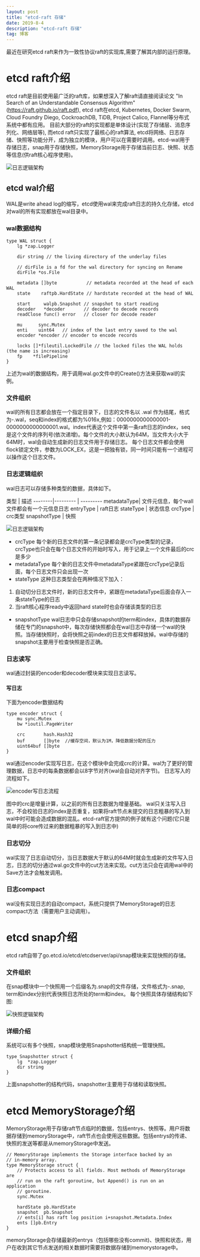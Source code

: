 ```yaml
---
layout: post
title: "etcd-raft 存储"
date: 2019-8-4
description: "etcd-raft 存储"
tag: 博客 
---
```


最近在研究etcd raft来作为一致性协议raft的实现库,需要了解其内部的运行原理。

# etcd raft介绍
etcd raft是目前使用最广泛的raft库，如果想深入了解raft请直接阅读论文 "In Search of an Understandable Consensus Algorithm"(https://raft.github.io/raft.pdf), etcd raft在etcd, Kubernetes, Docker Swarm, Cloud Foundry Diego, CockroachDB, TiDB, Project Calico, Flannel等分布式系统中都有应用。
目前大部分的raft的实现都是单体设计(实现了存储层、消息序列化、网络层等), 而etcd raft只实现了最核心的raft算法, etcd将网络、日志存储、快照等功能分开，成为独立的模块，用户可以在需要时调用。etcd-wal用于存储日志，snap用于存储快照，MemoryStorage用于存储当前日志、快照、状态等信息(供raft核心程序使用)。

![日志逻辑架构](/images/posts/wal-snap-mem-relation.png)

## etcd wal介绍
WAL是write ahead log的缩写，etcd使用wal来完成raft日志的持久化存储，etcd对wal的所有实现都放在wal目录中。

### wal数据结构
```
type WAL struct {
    lg *zap.Logger

    dir string // the living directory of the underlay files

    // dirFile is a fd for the wal directory for syncing on Rename
    dirFile *os.File

    metadata []byte           // metadata recorded at the head of each WAL
    state    raftpb.HardState // hardstate recorded at the head of WAL

    start     walpb.Snapshot // snapshot to start reading
    decoder   *decoder       // decoder to decode records
    readClose func() error   // closer for decode reader

    mu      sync.Mutex
    enti    uint64   // index of the last entry saved to the wal
    encoder *encoder // encoder to encode records

    locks []*fileutil.LockedFile // the locked files the WAL holds (the name is increasing)
    fp    *filePipeline
}
```
上述为wal的数据结构，用于调用wal.go文件中的Create()方法来获取wal的实例。

### 文件组织
wal的所有日志都会放在一个指定目录下，日志的文件名以 .wal 作为结尾，格式为<seq>-<index>.wal，seq和index的格式都为%016x,例如：0000000000000001-0000000000000001.wal。index代表这个文件中第一条raft日志的index，seq是这个文件的序列号(依次递增)。每个文件的大小默认为64M，当文件大小大于64M时，wal会自动生成新的日志文件用于存储日志。
每个日志文件都会使用flock锁定文件，参数为LOCK_EX，这是一把独有锁，同一时间只能有一个进程可以操作这个日志文件。

### 日志逻辑组织
wal日志可以存储多种类型的数据，具体如下。

类型 | 描述
--------|--------- | ---------
metadataType| 文件元信息，每个wall文件都会有一个元信息日志
entryType | raft日志
stateType | 状态信息
crcType | crc类型
snapshotType | 快照

![日志逻辑架构](/images/posts/wal_log.png)

- crcType
每个新的日志文件的第一条记录都会是crcType类型的记录，crcType也只会在每个日志文件的开始时写入，用于记录上一个文件最后的crc是多少
- metadataType
每个新的日志文件中metadataType紧跟在crcType记录后面，每个日志文件只会出现一次
- stateType
这种日志类型会在两种情况下加入：
1. 自动切分日志文件时，新的日志文件中，紧跟在metadataType后面会存入一条stateType的日志
2. 当raft核心程序ready中返回hard state时也会存储该类型的日志
- snapshotType
wal日志中只会存储snapshot的term和index，具体的数据存储在专门的snapshot中，每次存储快照都会在wal日志中存储一个wal的快照。当存储快照时，会将快照之前index的日志文件都释放掉。wal中存储的snapshot主要用于检查快照是否正确。

### 日志读写
wal通过封装的encoder和decoder模块来实现日志读写。

#### 写日志
下面为encoder数据结构
```
type encoder struct {
    mu sync.Mutex
    bw *ioutil.PageWriter

    crc       hash.Hash32
    buf       []byte  //缓存空间，默认为1M，降低数据分配的压力
    uint64buf []byte
}
```

wal通过encoder实现写日志，在这个模块中会完成crc的计算。wal为了更好的管理数据，日志中的每条数据都会以8字节对齐(wal会自动对齐字节)。
日志写入的流程如下。

![encoder写日志流程](/images/posts/encoder_flow.png)

图中的crc是增量计算，以之前的所有日志数据为增量基础。
wal只关注写入日志，不会校验日志的index是否重复，如果将raft节点未提交的日志粗暴的写入到wal中时可能会造成数据的混乱。etcd-raft官方提供的例子就有这个问题(它只是简单的将core传过来的数据粗暴的写入到日志中)


### 日志切分
wal实现了日志自动切分，当日志数据大于默认的64M时就会生成新的文件写入日志，日志的切分通过wal.go文件中的cut方法来实现。cut方法只会在调用wal中的Save方法才会触发调用。

### 日志compact
wal没有实现日志的自动compact，系统只提供了MemoryStorage的日志compact方法（需要用户主动调用）。

# etcd snap介绍
etcd raft自带了go.etcd.io/etcd/etcdserver/api/snap模块来实现快照的存储。

### 文件组织
在snap模块中一个快照用一个后缀名为.snap的文件存储，文件格式为<term>-<index>.snap, term和index分别代表快照日志所处的term和index。
每个快照具体存储结构如下图:

![快照逻辑架构](/images/posts/snap_struct.png)

### 详细介绍 
系统可以有多个快照，snap模块使用Snapshotter结构统一管理快照。

```
type Snapshotter struct {
    lg  *zap.Logger
    dir string
}
```
上面snapshotter的结构代码，snapshotter主要用于存储和读取快照。

# etcd MemoryStorage介绍
MemoryStorage用于存储raft节点临时的数据，包括entrys、快照等。用户将数据存储到memoryStorage中，raft节点也会使用这些数据。包括entrys的传递、快照的发送等都是从memoryStorage中发送。
```
// MemoryStorage implements the Storage interface backed by an
// in-memory array.
type MemoryStorage struct {
    // Protects access to all fields. Most methods of MemoryStorage are
    // run on the raft goroutine, but Append() is run on an application
    // goroutine.
    sync.Mutex

    hardState pb.HardState
    snapshot  pb.Snapshot
    // ents[i] has raft log position i+snapshot.Metadata.Index
    ents []pb.Entry
}
```

memoryStorage会存储最新的entrys（包括哪些没有commit)、快照和状态，用户在收到其它节点发送的相关数据时需要将数据存储到memorystorage中。